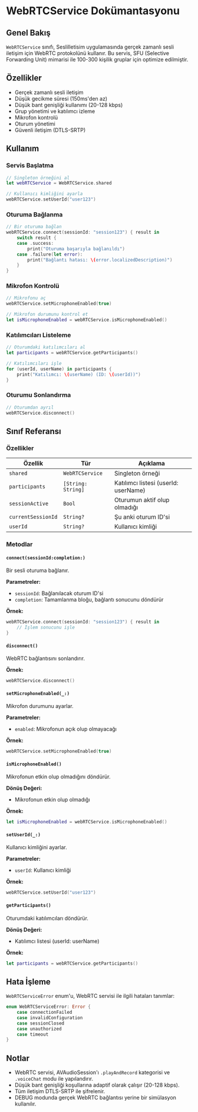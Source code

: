 # WebRTCService Dokümantasyonu

## Genel Bakış

`WebRTCService` sınıfı, SesliIletisim uygulamasında gerçek zamanlı sesli iletişim için WebRTC protokolünü kullanır. Bu servis, SFU (Selective Forwarding Unit) mimarisi ile 100-300 kişilik gruplar için optimize edilmiştir.

## Özellikler

- Gerçek zamanlı sesli iletişim
- Düşük gecikme süresi (150ms'den az)
- Düşük bant genişliği kullanımı (20-128 kbps)
- Grup yönetimi ve katılımcı izleme
- Mikrofon kontrolü
- Oturum yönetimi
- Güvenli iletişim (DTLS-SRTP)

## Kullanım

### Servis Başlatma

```swift
// Singleton örneğini al
let webRTCService = WebRTCService.shared

// Kullanıcı kimliğini ayarla
webRTCService.setUserId("user123")
```

### Oturuma Bağlanma

```swift
// Bir oturuma bağlan
webRTCService.connect(sessionId: "session123") { result in
    switch result {
    case .success:
        print("Oturuma başarıyla bağlanıldı")
    case .failure(let error):
        print("Bağlantı hatası: \(error.localizedDescription)")
    }
}
```

### Mikrofon Kontrolü

```swift
// Mikrofonu aç
webRTCService.setMicrophoneEnabled(true)

// Mikrofon durumunu kontrol et
let isMicrophoneEnabled = webRTCService.isMicrophoneEnabled()
```

### Katılımcıları Listeleme

```swift
// Oturumdaki katılımcıları al
let participants = webRTCService.getParticipants()

// Katılımcıları işle
for (userId, userName) in participants {
    print("Katılımcı: \(userName) (ID: \(userId))")
}
```

### Oturumu Sonlandırma

```swift
// Oturumdan ayrıl
webRTCService.disconnect()
```

## Sınıf Referansı

### Özellikler

| Özellik | Tür | Açıklama |
|---------|-----|----------|
| `shared` | `WebRTCService` | Singleton örneği |
| `participants` | `[String: String]` | Katılımcı listesi (userId: userName) |
| `sessionActive` | `Bool` | Oturumun aktif olup olmadığı |
| `currentSessionId` | `String?` | Şu anki oturum ID'si |
| `userId` | `String?` | Kullanıcı kimliği |

### Metodlar

#### `connect(sessionId:completion:)`

Bir sesli oturuma bağlanır.

**Parametreler:**
- `sessionId`: Bağlanılacak oturum ID'si
- `completion`: Tamamlanma bloğu, bağlantı sonucunu döndürür

**Örnek:**
```swift
webRTCService.connect(sessionId: "session123") { result in
    // İşlem sonucunu işle
}
```

#### `disconnect()`

WebRTC bağlantısını sonlandırır.

**Örnek:**
```swift
webRTCService.disconnect()
```

#### `setMicrophoneEnabled(_:)`

Mikrofon durumunu ayarlar.

**Parametreler:**
- `enabled`: Mikrofonun açık olup olmayacağı

**Örnek:**
```swift
webRTCService.setMicrophoneEnabled(true)
```

#### `isMicrophoneEnabled()`

Mikrofonun etkin olup olmadığını döndürür.

**Dönüş Değeri:**
- Mikrofonun etkin olup olmadığı

**Örnek:**
```swift
let isMicrophoneEnabled = webRTCService.isMicrophoneEnabled()
```

#### `setUserId(_:)`

Kullanıcı kimliğini ayarlar.

**Parametreler:**
- `userId`: Kullanıcı kimliği

**Örnek:**
```swift
webRTCService.setUserId("user123")
```

#### `getParticipants()`

Oturumdaki katılımcıları döndürür.

**Dönüş Değeri:**
- Katılımcı listesi (userId: userName)

**Örnek:**
```swift
let participants = webRTCService.getParticipants()
```

## Hata İşleme

`WebRTCServiceError` enum'u, WebRTC servisi ile ilgili hataları tanımlar:

```swift
enum WebRTCServiceError: Error {
    case connectionFailed
    case invalidConfiguration
    case sessionClosed
    case unauthorized
    case timeout
}
```

## Notlar

- WebRTC servisi, AVAudioSession'ı `.playAndRecord` kategorisi ve `.voiceChat` modu ile yapılandırır.
- Düşük bant genişliği koşullarına adaptif olarak çalışır (20-128 kbps).
- Tüm iletişim DTLS-SRTP ile şifrelenir.
- DEBUG modunda gerçek WebRTC bağlantısı yerine bir simülasyon kullanılır. 